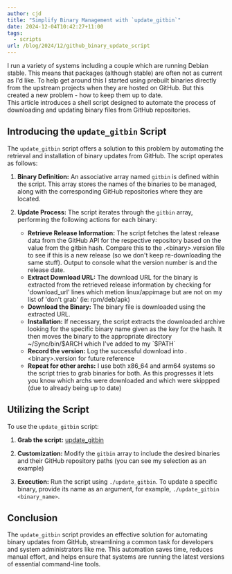 ```yaml
---
author: cjd
title: "Simplify Binary Management with `update_gitbin`"
date: 2024-12-04T10:42:27+11:00
tags:
  - scripts
url: /blog/2024/12/github_binary_update_script
---
```


I run a variety of systems including a couple which are running Debian stable.  This means that packages (although stable) are often not as current as I'd like.  To help get around this I started using prebuilt binaries directly from the upstream projects when they are hosted on GitHub. But this created a new problem - how to keep them up to date.  
This article introduces a shell script designed to automate the process of downloading and updating binary files from GitHub repositories.

## Introducing the `update_gitbin` Script

The `update_gitbin` script offers a solution to this problem by automating the retrieval and installation of binary updates from GitHub. The script operates as follows:

1. **Binary Definition:** An associative array named `gitbin` is defined within the script. This array stores the names of the binaries to be managed, along with the corresponding GitHub repositories where they are located.

2. **Update Process:** The script iterates through the `gitbin` array, performing the following actions for each binary:
    * **Retrieve Release Information:** The script fetches the latest release data from the GitHub API for the respective repository based on the value from the gitbin hash.  Compare this to the .\<binary\>.version file to see if this is a new release (so we don't keep re-downloading the same stuff).  Output to console what the version number is and the release date.
    * **Extract Download URL:** The download URL for the binary is extracted from the retrieved release information by checking for 'download_url' lines which metion linux/appimage but are not on my list of 'don't grab' (ie: rpm/deb/apk)
    * **Download the Binary:** The binary file is downloaded using the extracted URL.
    * **Installation:** If necessary, the script extracts the downloaded archive looking for the specific binary name given as the key for the hash.  It then moves the binary to the appropriate directory ~/Sync/bin/$ARCH which I've added to my `$PATH`
    * **Record the version:** Log the successful download into .\<binary\>.version for future reference
    * **Repeat for other archs:** I use both x86_64 and arm64 systems so the script tries to grab binaries for both.  As this progresses it lets you know which archs were downloaded and which were skippped (due to already being up to date)

## Utilizing the Script

To use the `update_gitbin` script:

1. **Grab the script:** [update_gitbin](https://github.com/cjd/bin/blob/main/update_gitbin)

2. **Customization:** Modify the `gitbin` array to include the desired binaries and their GitHub repository paths (you can see my selection as an example)

3. **Execution:** Run the script using `./update_gitbin`. To update a specific binary, provide its name as an argument, for example, `./update_gitbin <binary_name>`.

## Conclusion

The `update_gitbin` script provides an effective solution for automating binary updates from GitHub, streamlining a common task for developers and system administrators like me. This automation saves time, reduces manual effort, and helps ensure that systems are running the latest versions of essential command-line tools.
